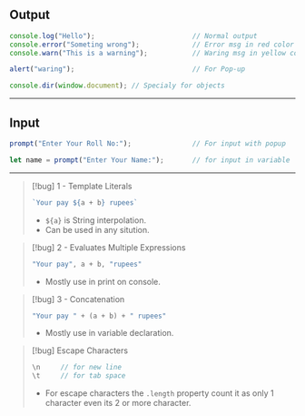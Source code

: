 ## Output
```js
console.log("Hello");                        // Normal output
console.error("Someting wrong");             // Error msg in red color
console.warn("This is a warning");           // Waring msg in yellow color
```
```js
alert("waring");                             // For Pop-up
```
```js
console.dir(window.document); // Specialy for objects
```
---
## Input
```js
prompt("Enter Your Roll No:");               // For input with popup
```
```js
let name = prompt("Enter Your Name:");       // for input in variable
```
---
>[!bug] 1 - Template Literals
>```js
>`Your pay ${a + b} rupees`
>```
>- `${a}` is String interpolation.
>- Can be used in any sitution.

>[!bug] 2 - Evaluates Multiple Expressions
>```js
>"Your pay", a + b, "rupees"
>```
>- Mostly use in print on console.

>[!bug] 3 - Concatenation
>```js
>"Your pay " + (a + b) + " rupees"
>```
>- Mostly use in variable declaration.

>[!bug] Escape Characters
>```js
>\n     // for new line
>\t     // for tab space
>```
>- For escape characters the `.length` property count it as only 1 character even its 2 or more character.